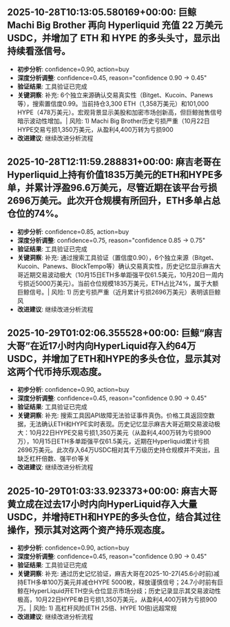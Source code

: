 
## 2025-10-28T10:13:05.580169+00:00: 巨鲸 Machi Big Brother 再向 Hyperliquid 充值 22 万美元 USDC，并增加了 ETH 和 HYPE 的多头头寸，显示出持续看涨信号。
- **初步分析**: confidence=0.90, action=buy
- **深度分析调整**: confidence=0.45, reason="confidence 0.90 → 0.45"
- **验证结果**: 工具验证已完成
- **关键洞察**: 补充: 6个独立来源确认交易真实性（Bitget、Kucoin、Panews等），搜索置信度0.99。当前持仓3,300 ETH（1,358万美元）和101,000 HYPE（478万美元）。宏观背景显示美股和加密市场创新高，但巨鲸抛售信号暗示波动性增加。| 风险: 1) Machi Big Brother历史亏损严重（10月22日HYPE交易亏损1,350万美元，从盈利4,400万转为亏损900
- **改进建议**: 继续改进分析流程


## 2025-10-28T12:11:59.288831+00:00: 麻吉老哥在Hyperliquid上持有价值1835万美元的ETH和HYPE多单，并累计浮盈96.6万美元，尽管近期在该平台亏损2696万美元。此次开仓规模有所回升，ETH多单占总仓位的74%。
- **初步分析**: confidence=0.85, action=buy
- **深度分析调整**: confidence=0.75, reason="confidence 0.85 → 0.75"
- **验证结果**: 工具验证已完成
- **关键洞察**: 补充: 通过搜索工具验证（置信度0.90），6个独立来源（Bitget、Kucoin、Panews、BlockTempo等）确认交易真实性，历史记忆显示麻吉大哥近期交易波动极大（10月15日ETH多单距强平仅61.5美元，10月20日一周内亏损近5000万美元）。当前仓位规模1835万美元，ETH占比74%，属于大额巨鲸信号。| 风险: 1) 历史亏损严重（近月累计亏损2696万美元）表明该巨鲸风
- **改进建议**: 继续改进分析流程


## 2025-10-29T01:02:06.355528+00:00: 巨鲸“麻吉大哥”在近17小时内向HyperLiquid存入约64万USDC，并增加了ETH和HYPE的多头仓位，显示其对这两个代币持乐观态度。
- **初步分析**: confidence=0.90, action=buy
- **深度分析调整**: confidence=0.45, reason="confidence 0.90 → 0.45"
- **验证结果**: 工具验证已完成
- **关键洞察**: 补充: 搜索工具因API故障无法验证事件真伪。价格工具返回空数据，无法确认ETH和HYPE实时表现。历史记忆显示麻吉大哥近期交易波动极大：10月22日HYPE交易亏损1,350万美元（从盈利4,400万转为亏损900万），10月15日ETH多单距强平仅61.5美元，近期在Hyperliquid累计亏损2696万美元。此次存入64万USDC相对其千万级历史持仓规模并不突出，且缺乏杠杆倍数、强平价等关
- **改进建议**: 继续改进分析流程


## 2025-10-29T01:03:33.923373+00:00: 麻吉大哥黄立成在过去17小时内向HyperLiquid存入大量USDC，并增持ETH和HYPE的多头仓位，结合其过往操作，预示其对这两个资产持乐观态度。
- **初步分析**: confidence=0.90, action=buy
- **深度分析调整**: confidence=0.45, reason="confidence 0.90 → 0.45"
- **验证结果**: 工具验证已完成
- **关键洞察**: 补充: 通过历史记忆验证，麻吉大哥在2025-10-27(45.6小时前)减持ETH多单100万美元并减仓HYPE 5000枚，释放谨慎信号；24.7小时前有巨鲸在HyperLiquid开ETH空头仓位显示市场分歧；历史记录显示其交易波动性极高，10月22日HYPE单日亏损1,350万美元，从盈利4,400万转为亏损900万。| 风险: 1) 高杠杆风险(ETH 25倍、HYPE 10倍)远超常规
- **改进建议**: 继续改进分析流程

